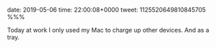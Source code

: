 date: 2019-05-06
time: 22:00:08+0000
tweet: 1125520649810845705
%%%

Today at work I only used my Mac to charge up other devices. And as a tray.
